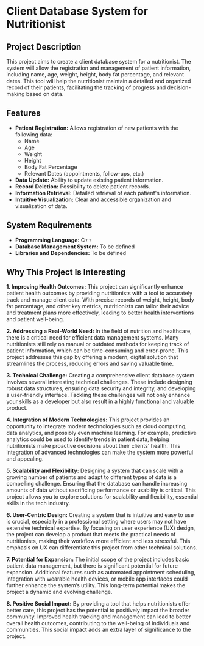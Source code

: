 # Client Database System for Nutritionist

## Project Description

This project aims to create a client database system for a nutritionist. The system will allow the registration and management of patient information, including name, age, weight, height, body fat percentage, and relevant dates. This tool will help the nutritionist maintain a detailed and organized record of their patients, facilitating the tracking of progress and decision-making based on data.

## Features

- **Patient Registration:** Allows registration of new patients with the following data:
  - Name
  - Age
  - Weight
  - Height
  - Body Fat Percentage
  - Relevant Dates (appointments, follow-ups, etc.)
- **Data Update:** Ability to update existing patient information.
- **Record Deletion:** Possibility to delete patient records.
- **Information Retrieval:** Detailed retrieval of each patient's information.
- **Intuitive Visualization:** Clear and accessible organization and visualization of data.

## System Requirements

- **Programming Language:** C++
- **Database Management System:** To be defined
- **Libraries and Dependencies:** To be defined

## Why This Project Is Interesting

**1. Improving Health Outcomes:**
This project can significantly enhance patient health outcomes by providing nutritionists with a tool to accurately track and manage client data. With precise records of weight, height, body fat percentage, and other key metrics, nutritionists can tailor their advice and treatment plans more effectively, leading to better health interventions and patient well-being.

**2. Addressing a Real-World Need:**
In the field of nutrition and healthcare, there is a critical need for efficient data management systems. Many nutritionists still rely on manual or outdated methods for keeping track of patient information, which can be time-consuming and error-prone. This project addresses this gap by offering a modern, digital solution that streamlines the process, reducing errors and saving valuable time.

**3. Technical Challenge:**
Creating a comprehensive client database system involves several interesting technical challenges. These include designing robust data structures, ensuring data security and integrity, and developing a user-friendly interface. Tackling these challenges will not only enhance your skills as a developer but also result in a highly functional and valuable product.

**4. Integration of Modern Technologies:**
This project provides an opportunity to integrate modern technologies such as cloud computing, data analytics, and possibly even machine learning. For example, predictive analytics could be used to identify trends in patient data, helping nutritionists make proactive decisions about their clients' health. This integration of advanced technologies can make the system more powerful and appealing.

**5. Scalability and Flexibility:**
Designing a system that can scale with a growing number of patients and adapt to different types of data is a compelling challenge. Ensuring that the database can handle increasing amounts of data without sacrificing performance or usability is critical. This project allows you to explore solutions for scalability and flexibility, essential skills in the tech industry.

**6. User-Centric Design:**
Creating a system that is intuitive and easy to use is crucial, especially in a professional setting where users may not have extensive technical expertise. By focusing on user experience (UX) design, the project can develop a product that meets the practical needs of nutritionists, making their workflow more efficient and less stressful. This emphasis on UX can differentiate this project from other technical solutions.

**7. Potential for Expansion:**
The initial scope of the project includes basic patient data management, but there is significant potential for future expansion. Additional features such as automated appointment scheduling, integration with wearable health devices, or mobile app interfaces could further enhance the system’s utility. This long-term potential makes the project a dynamic and evolving challenge.

**8. Positive Social Impact:**
By providing a tool that helps nutritionists offer better care, this project has the potential to positively impact the broader community. Improved health tracking and management can lead to better overall health outcomes, contributing to the well-being of individuals and communities. This social impact adds an extra layer of significance to the project.
